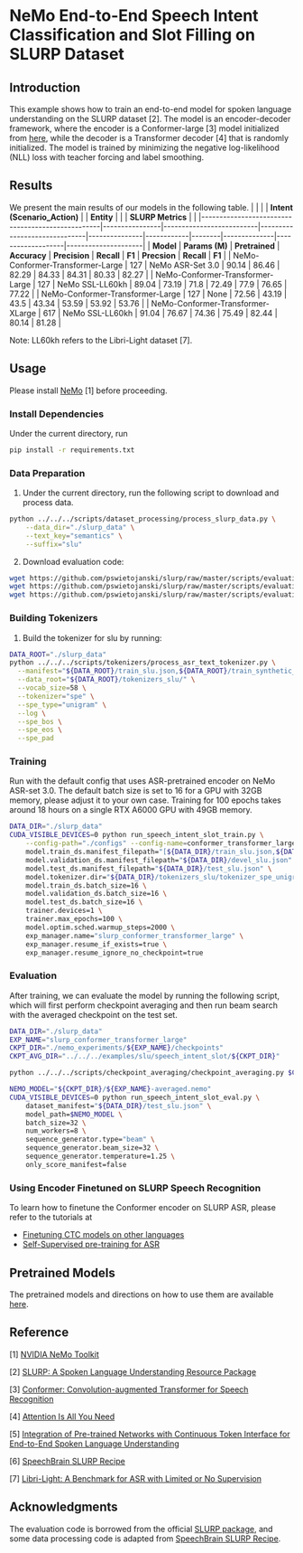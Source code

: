 # NeMo End-to-End Speech Intent Classification and Slot Filling on SLURP Dataset

## Introduction
This example shows how to train an end-to-end model for spoken language understanding on the SLURP dataset [2]. The model is an encoder-decoder framework, where the encoder is a Conformer-large [3] model initialized from [here](https://ngc.nvidia.com/models/nvidia:nemo:stt_en_conformer_ctc_large), while the decoder is a Transformer decoder [4] that is randomly initialized. The model is trained by minimizing the negative log-likelihood (NLL) loss with teacher forcing and label smoothing.

## Results

We present the main results of our models in the following table.
|                                                  |                |                          | **Intent (Scenario_Action)** |               | **Entity** |        |              | **SLURP Metrics** |                     |
|--------------------------------------------------|----------------|--------------------------|------------------------------|---------------|------------|--------|--------------|-------------------|---------------------|
|                     **Model**                    | **Params (M)** |      **Pretrained**      |         **Accuracy**         | **Precision** | **Recall** | **F1** | **Precsion** |     **Recall**    |        **F1**       |
| NeMo-Conformer-Transformer-Large                 | 127            | NeMo ASR-Set 3.0         |                        90.14 |         86.46 |      82.29 |  84.33 |        84.31 |             80.33 |               82.27 |
| NeMo-Conformer-Transformer-Large                 | 127            | NeMo SSL-LL60kh          |                        89.04 |         73.19 |       71.8 |  72.49 |         77.9 |             76.65 |               77.22 |
| NeMo-Conformer-Transformer-Large                 | 127            | None                     |                        72.56 |         43.19 |       43.5 |  43.34 |        53.59 |             53.92 |               53.76 |
| NeMo-Conformer-Transformer-XLarge                | 617            | NeMo SSL-LL60kh          |                        91.04 |         76.67 |      74.36 |  75.49 |        82.44 |             80.14 |               81.28 |

Note: LL60kh refers to the Libri-Light dataset [7].

## Usage
Please install [NeMo](https://github.com/NVIDIA/NeMo) [1] before proceeding.

### Install Dependencies
Under the current directory, run
```bash
pip install -r requirements.txt
```

### Data Preparation
1. Under the current directory, run the following script to download and process data.
```bash
python ../../../scripts/dataset_processing/process_slurp_data.py \
    --data_dir="./slurp_data" \
    --text_key="semantics" \
    --suffix="slu"
```

2. Download evaluation code:
```bash
wget https://github.com/pswietojanski/slurp/raw/master/scripts/evaluation/util.py -P eval_utils/evaluation
wget https://github.com/pswietojanski/slurp/raw/master/scripts/evaluation/metrics/distance.py -P eval_utils/evaluation/metrics
wget https://github.com/pswietojanski/slurp/raw/master/scripts/evaluation/metrics/metrics.py -P eval_utils/evaluation/metrics
```


### Building Tokenizers
1. Build the tokenizer for slu by running:
```bash
DATA_ROOT="./slurp_data"
python ../../../scripts/tokenizers/process_asr_text_tokenizer.py \
  --manifest="${DATA_ROOT}/train_slu.json,${DATA_ROOT}/train_synthetic_slu.json" \
  --data_root="${DATA_ROOT}/tokenizers_slu/" \
  --vocab_size=58 \
  --tokenizer="spe" \
  --spe_type="unigram" \
  --log \
  --spe_bos \
  --spe_eos \
  --spe_pad
```


### Training
Run with the default config that uses ASR-pretrained encoder on NeMo ASR-set 3.0. The default batch size is set to 16 for a GPU with 32GB memory, please adjust it to your own case. Training for 100 epochs takes around 18 hours on a single RTX A6000 GPU with 49GB memory.

```bash
DATA_DIR="./slurp_data"
CUDA_VISIBLE_DEVICES=0 python run_speech_intent_slot_train.py \
    --config-path="./configs" --config-name=conformer_transformer_large_bpe \
    model.train_ds.manifest_filepath="[${DATA_DIR}/train_slu.json,${DATA_DIR}/train_synthetic_slu.json]" \
    model.validation_ds.manifest_filepath="${DATA_DIR}/devel_slu.json" \
    model.test_ds.manifest_filepath="${DATA_DIR}/test_slu.json" \
    model.tokenizer.dir="${DATA_DIR}/tokenizers_slu/tokenizer_spe_unigram_v58_pad_bos_eos" \
    model.train_ds.batch_size=16 \
    model.validation_ds.batch_size=16 \
    model.test_ds.batch_size=16 \
    trainer.devices=1 \
    trainer.max_epochs=100 \
    model.optim.sched.warmup_steps=2000 \
    exp_manager.name="slurp_conformer_transformer_large" \
    exp_manager.resume_if_exists=true \
    exp_manager.resume_ignore_no_checkpoint=true
```


### Evaluation
After training, we can evaluate the model by running the following script, which will first perform checkpoint averaging and then run beam search with the averaged checkpoint on the test set.
```bash
DATA_DIR="./slurp_data"
EXP_NAME="slurp_conformer_transformer_large"
CKPT_DIR="./nemo_experiments/${EXP_NAME}/checkpoints"
CKPT_AVG_DIR="../../../examples/slu/speech_intent_slot/${CKPT_DIR}"

python ../../../scripts/checkpoint_averaging/checkpoint_averaging.py $CKPT_AVG_DIR

NEMO_MODEL="${CKPT_DIR}/${EXP_NAME}-averaged.nemo"
CUDA_VISIBLE_DEVICES=0 python run_speech_intent_slot_eval.py \
    dataset_manifest="${DATA_DIR}/test_slu.json" \
    model_path=$NEMO_MODEL \
    batch_size=32 \
    num_workers=8 \
    sequence_generator.type="beam" \
    sequence_generator.beam_size=32 \
    sequence_generator.temperature=1.25 \
    only_score_manifest=false
```

### Using Encoder Finetuned on SLURP Speech Recognition
To learn how to finetune the Conformer encoder on SLURP ASR, please refer to the tutorials at
- [Finetuning CTC models on other languages](https://github.com/NVIDIA/NeMo/blob/main/tutorials/asr/ASR_CTC_Language_Finetuning.ipynb)
- [Self-Supervised pre-training for ASR](https://github.com/NVIDIA/NeMo/blob/main/tutorials/asr/Self_Supervised_Pre_Training.ipynb)


## Pretrained Models
The pretrained models and directions on how to use them are available [here](https://ngc.nvidia.com/catalog/models/nvidia:nemo:slu_conformer_transformer_large_slurp).


## Reference
[1] [NVIDIA NeMo Toolkit](https://github.com/NVIDIA/NeMo)

[2] [SLURP: A Spoken Language Understanding Resource Package](https://arxiv.org/abs/2011.13205)

[3] [Conformer: Convolution-augmented Transformer for Speech Recognition](https://arxiv.org/abs/2005.08100)

[4] [Attention Is All You Need](https://arxiv.org/abs/1706.03762?context=cs)

[5] [Integration of Pre-trained Networks with Continuous Token Interface for End-to-End Spoken Language Understanding](https://arxiv.org/abs/2104.07253)

[6] [SpeechBrain SLURP Recipe](https://github.com/speechbrain/speechbrain/tree/develop/recipes/SLURP)

[7] [Libri-Light: A Benchmark for ASR with Limited or No Supervision](https://arxiv.org/abs/1912.07875)

## Acknowledgments
The evaluation code is borrowed from the official [SLURP package](https://github.com/pswietojanski/slurp/tree/master/scripts/evaluation), and some data processing code is adapted from [SpeechBrain SLURP Recipe](https://github.com/speechbrain/speechbrain/tree/develop/recipes/SLURP).

